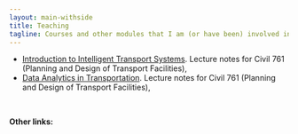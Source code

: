 ```yaml
---
layout: main-withside
title: Teaching
tagline: Courses and other modules that I am (or have been) involved in teaching
---
```


- [Introduction to Intelligent Transport Systems]({{site.url}}/{{site.baseurl}}/p/2020-Civil761-C1.html). Lecture notes for Civil 761 (Planning and Design of Transport Facilities),
- [Data Analytics in Transportation]({{site.url}}/{{site.baseurl}}/p/2020-Civil761-C2.html). Lecture notes for Civil 761 (Planning and Design of Transport Facilities),
 

&nbsp;

**Other links:**
